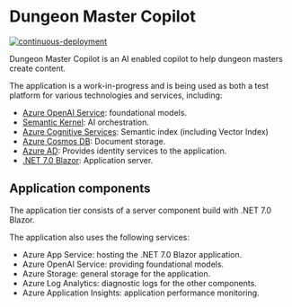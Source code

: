 # Dungeon Master Copilot

[![continuous-deployment](https://github.com/PlagueHO/dungeon-master-copilot/actions/workflows/continuous-deployment.yml/badge.svg)](https://github.com/PlagueHO/dungeon-master-copilot/actions/workflows/continuous-deployment.yml)

Dungeon Master Copilot is an AI enabled copilot to help dungeon masters create content.

The application is a work-in-progress and is being used as both a test platform for various technologies and services, including:

- [Azure OpenAI Service](https://learn.microsoft.com/azure/cognitive-services/openai/): foundational models.
- [Semantic Kernel](https://aka.ms/sk/learn): AI orchestration.
- [Azure Cognitive Services](): Semantic index (including Vector Index)
- [Azure Cosmos DB](): Document storage.
- [Azure AD](): Provides identity services to the application.
- [.NET 7.0 Blazor](): Application server.

## Application components

The application tier consists of a server component build with .NET 7.0 Blazor.

The application also uses the following services:

- Azure App Service: hosting the .NET 7.0 Blazor application.
- Azure OpenAI Service: providing foundational models.
- Azure Storage: general storage for the application.
- Azure Log Analytics: diagnostic logs for the other components.
- Azure Application Insights: application performance monitoring.
